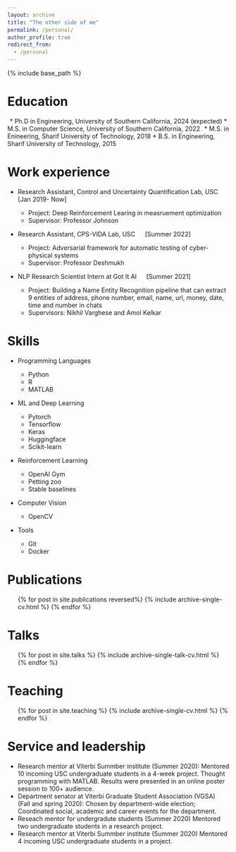 ```yaml
---
layout: archive
title: "The other side of me"
permalink: /personal/
author_profile: true
redirect_from:
  - /personal
---
```


{% include base_path %}

Education 
======
 <img src="/images/usc_logo.png" alt="USC" height="1.5in" width="1.5in"> 
 * Ph.D in Engineering, University of Southern California, 2024 (expected)
 * M.S. in Computer Science, University of Southern California, 2022
 <img src="/images/sharif_logo.png" alt="SUT" height="1.5in" width="1.5in"> 
 * M.S. in Enineering, Sharif University of Technology, 2018
 * B.S. in Engineering, Sharif University of Technology, 2015 



Work experience
======
* Research Assistant, Control and Uncertainty Quantification Lab, USC &emsp; [Jan 2019- Now]
  * Project: Deep Reinforcement Learing in measruement optimization
  * Supervisor: Professor Johnson

* Research Assistant, CPS-VIDA Lab, USC &emsp; [Summer 2022]
  * Project: Adversarial framework for automatic testing of cyber-physical systems
  * Supervisor: Professor Deshmukh

* NLP Research Scientist Intern at Got It AI &emsp; [Summer 2021]
  * Project: Building a Name Entity Recognition pipeline that can extract 9 entities of address, phone number, email, name, url, money, date, time and number in chats
  * Supervisors: Nikhil Varghese and Amol Kelkar

  
Skills
======
* Programming Languages
  * Python
  * R
  * MATLAB

* ML and Deep Learning
  * Pytorch
  * Tensorflow
  * Keras
  * Huggingface
  * Scikit-learn

* Reinforcement Learning
  * OpenAI Gym
  * Petting zoo
  * Stable baselines


* Computer Vision
  * OpenCV

* Tools
  * Git
  * Docker

Publications
======
  <ul>{% for post in site.publications reversed%}
    {% include archive-single-cv.html %}
  {% endfor %}</ul>
  
Talks
======
  <ul>{% for post in site.talks %}
    {% include archive-single-talk-cv.html %}
  {% endfor %}</ul>
  
Teaching
======
  <ul>{% for post in site.teaching %}
    {% include archive-single-cv.html %}
  {% endfor %}</ul>
  
Service and leadership
======
* Research mentor at Viterbi Summber institute (Summer 2020): 
 Mentored 10 incoming USC undergraduate students in a 4-week project. Thought programming with MATLAB. Results were presented in an online poster session to 100+ audience.
* Department senator at Viterbi Graduate Student Association (VGSA) (Fall and spring 2020): 
Chosen by department-wide election; Coordinated social, academic and career events for the department. 
* Reseach mentor for undergradute students (Summer 2020)
 Mentored two undergraduate students in a research project. 
* Research mentor at Viterbi Summber institute (Summer 2020)
 Mentored 4 incoming USC undergraduate students in a project. 

